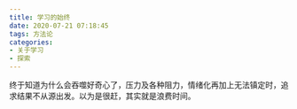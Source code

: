 ```yaml
---
title: 学习的始终
date: 2020-07-21 07:18:45
tags: 方法论
categories: 
- 关于学习
- 探索
---
```






终于知道为什么会吞噬好奇心了，压力及各种阻力，情绪化再加上无法镇定时，追求结果不从源出发。以为是很赶，其实就是浪费时间。

